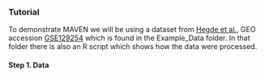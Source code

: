 ### Tutorial

To demonstrate MAVEN we will be using a dataset from [Hegde et al.](https://mct.aacrjournals.org/content/6/5/1629), GEO accession [GSE129254](https://www.ncbi.nlm.nih.gov/geo/query/acc.cgi?acc=GSE129254) which is found in the Example_Data folder. In that folder there is also an R script which shows how the data were processed.

#### Step 1. Data

